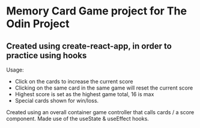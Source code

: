 # Memory Card Game project for The Odin Project

## Created using create-react-app, in order to practice using hooks

Usage:

- Click on the cards to increase the current score
- Clicking on the same card in the same game will reset the current score
- Highest score is set as the highest game total, 16 is max
- Special cards shown for win/loss.

Created using an overall container game controller that calls cards / a score component. Made use of the useState & useEffect hooks.